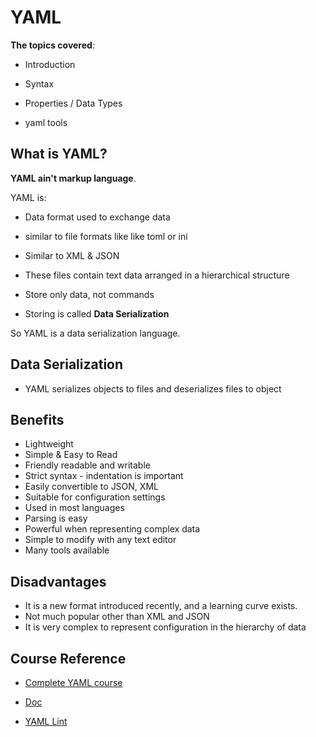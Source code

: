 # YAML

**The topics covered**:

- Introduction

- Syntax

- Properties / Data Types

- yaml tools

## What is YAML?

**YAML ain't markup language**.

YAML is:

- Data format used to exchange data

- similar to file formats like like toml or ini

- Similar to XML & JSON

- These files contain text data arranged in a hierarchical structure

- Store only data, not commands

- Storing is called **Data Serialization**

So YAML is a data serialization language.

## Data Serialization

- YAML serializes objects to files and deserializes files to object

## Benefits

- Lightweight
- Simple & Easy to Read
- Friendly readable and writable
- Strict syntax - indentation is important
- Easily convertible to JSON, XML
- Suitable for configuration settings
- Used in most languages
- Parsing is easy
- Powerful when representing complex data
- Simple to modify with any text editor
- Many tools available

## Disadvantages

- It is a new format introduced recently, and a learning curve exists.
- Not much popular other than XML and JSON
- It is very complex to represent configuration in the hierarchy of data

## Course Reference

- [Complete YAML course](https://www.youtube.com/watch?v=IA90BTozdow&list=PL9gnSGHSqcnoqBXdMwUTRod4Gi3eac2Ak&index=6)

- [Doc](https://www.w3schools.io/file/yaml-introduction/)

- [YAML Lint](https://www.yamllint.com/)
